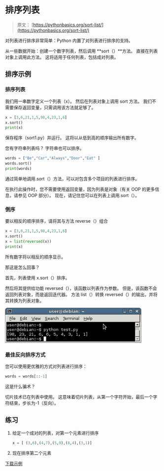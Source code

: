 # 排序列表

> 原文： [https://pythonbasics.org/sort-list/](https://pythonbasics.org/sort-list/)

对列表进行排序非常简单：Python 内置了对列表进行排序的支持。

从一些数据开始：创建一个数字列表，然后调用 **sort（）**方法。 直接在列表对象上调用此方法。 这将适用于任何列表，包括成对列表。



## 排序示例

### 排序列表

我们用一串数字定义一个列表（x）。 然后在列表对象上调用 sort 方法。 我们不需要保存返回变量，只需调用该方法就足够了。

```py
x = [3,6,21,1,5,98,4,23,1,6]
x.sort()
print(x)

```

保存程序（sort1.py）并运行。 这将以从低到高的顺序输出所有数字。

您有字符串列表吗？ 字符串也可以排序。

```py
words = ["Be","Car","Always","Door","Eat" ]
words.sort()
print(words)

```

通过简单地调用.sort（）方法，可以对包含多个项目的列表进行排序。

在执行此操作时，您不需要使用返回变量，因为列表是对象（有关 OOP 的更多信息，请参见 OOP 部分）。 现在，请记住您可以在列表上调用.sort（）。

### 倒序

要以相反的顺序排序，请将其与方法 reverse（）组合

```py
x = [3,6,21,1,5,98,4,23,1,6]
x.sort()
x = list(reversed(x))
print(x)

```

所有数字将以相反的顺序显示。

那这是怎么回事？

首先，列表使用 x.sort（）排序。

然后将其提供给功能 reversed（），该函数以列表作为参数。 但是，该函数不会返回列表对象，而是返回迭代器。 方法 list（）转换 reversed（）的输出，并将其转换为列表对象。

![sort list](img/f33baba9840d1f4a7c43d5bb70282c8e.jpg)

### 最佳反向排序方式

您可以使用更优雅的方式对列表进行排序：

```py
words = words[::-1]

```

这是什么骗术？

切片技术已在列表中使用。 这意味着切片列表，从第一个字符开始，最后一个字符结束，步长为-1（反向）。

## 练习

1.  给定一个成对的列表，对第一个元素进行排序

    ```py
    x = [ (3,6),(4,7),(5,9),(8,4),(3,1)]

    ```

2.  现在排序第二个元素

[下载示例](https://gum.co/dcsp)